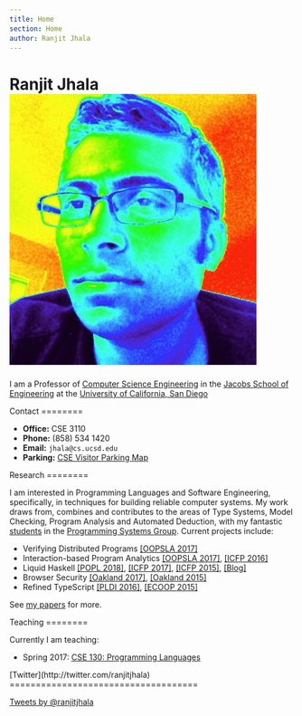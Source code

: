 ```yaml
---
title: Home
section: Home
author: Ranjit Jhala
---
```


# Ranjit Jhala ![Photo of Ranjit Jhala](/static/jhala-mug-psy.jpg)


I am a Professor of [Computer Science Engineering](http://www.cs.ucsd.edu)
in the [Jacobs School of Engineering]( )
at the
[University of California, San Diego](http://www.ucsd.edu)

<div class="section">
Contact
========

+ **Office:** CSE 3110
+ **Phone:** (858) 534 1420
+ **Email:** `jhala@cs.ucsd.edu`
+ **Parking:** [CSE Visitor Parking Map](/static/visitor-parking.png)
</div>


<div class="section">
Research
========

I am interested in Programming Languages and Software Engineering,
specifically, in techniques for building reliable computer systems.
My work draws from, combines and contributes to the areas of Type
Systems, Model Checking, Program Analysis and Automated Deduction,
with my fantastic [students](students.html) in the
[Programming Systems Group](http://cseweb.ucsd.edu/groups/progsys/).
Current projects include:

+ Verifying Distributed Programs [[OOPSLA 2017]](/static/canonical_sequentialization.pdf) 
+ Interaction-based Program Analytics [[OOPSLA 2017]](/static/learning_to_blame.pdf), [[ICFP 2016]](/static/dynamic_witnesses_for_static_type_errors.pdf)
+ Liquid Haskell [[POPL 2018]](/static/refinement_reflection.pdf), [[ICFP 2017]](/static/local_refinement_typing.pdf), [[ICFP 2015]](/static/bounded_refinement_types.pdf), [[Blog]](http://goto.ucsd.edu/liquid)
+ Browser Security [[Oakland 2017]](/static/binding-bugs-sp17.pdf), [[Oakland 2015]](/static/subnormal.pdf)
+ Refined TypeScript [[PLDI 2016]](/static/refinement_types_for_typescript.pdf), [[ECOOP 2015]](/static/trust_but_verify.pdf)

See [my papers](/research.html) for more.


</div>



<div class="section">
Teaching
========

Currently I am teaching:

+ Spring 2017: [CSE 130: Programming Languages](http://ucsd-cse130.github.io/web)



</div>


<div class="section">
[Twitter](http://twitter.com/ranjitjhala)
====================================

<a class="twitter-timeline"
  data-widget-id="602227116877357058"
  href="https://twitter.com/ranjitjhala"
  data-tweet-limit="1"
  data-chrome="nofooter noborders">
Tweets by @ranjitjhala
</a>

<!--
<a class="twitter-timeline" href="https://twitter.com/RanjitJhala" data-widget-id="602227116877357058">Tweets by @RanjitJhala</a> <script>!function(d,s,id){var js,fjs=d.getElementsByTagName(s)[0],p=/^http:/.test(d.location)?'http':'https';if(!d.getElementById(id)){js=d.createElement(s);js.id=id;js.src=p+"://platform.twitter.com/widgets.js";fjs.parentNode.insertBefore(js,fjs);}}(document,"script","twitter-wjs");</script>

 <a class="twitter-timeline" href="https://twitter.com/ranjitjhala" height="2em" data-widget-id="364574639483129859" data-chrome="nofooter noborders noheader noscrollbar transparent" data-tweet-limit="1" data-show-replies="false">Tweets by @ranjitjhala</a>

 -->

<script>!function(d,s,id){var js,fjs=d.getElementsByTagName(s)[0],p=/^http:/.test(d.location)?'http':'https';if(!d.getElementById(id)){js=d.createElement(s);js.id=id;js.src=p+"://platform.twitter.com/widgets.js";fjs.parentNode.insertBefore(js,fjs);}}(document,"script","twitter-wjs");</script>

</div>
